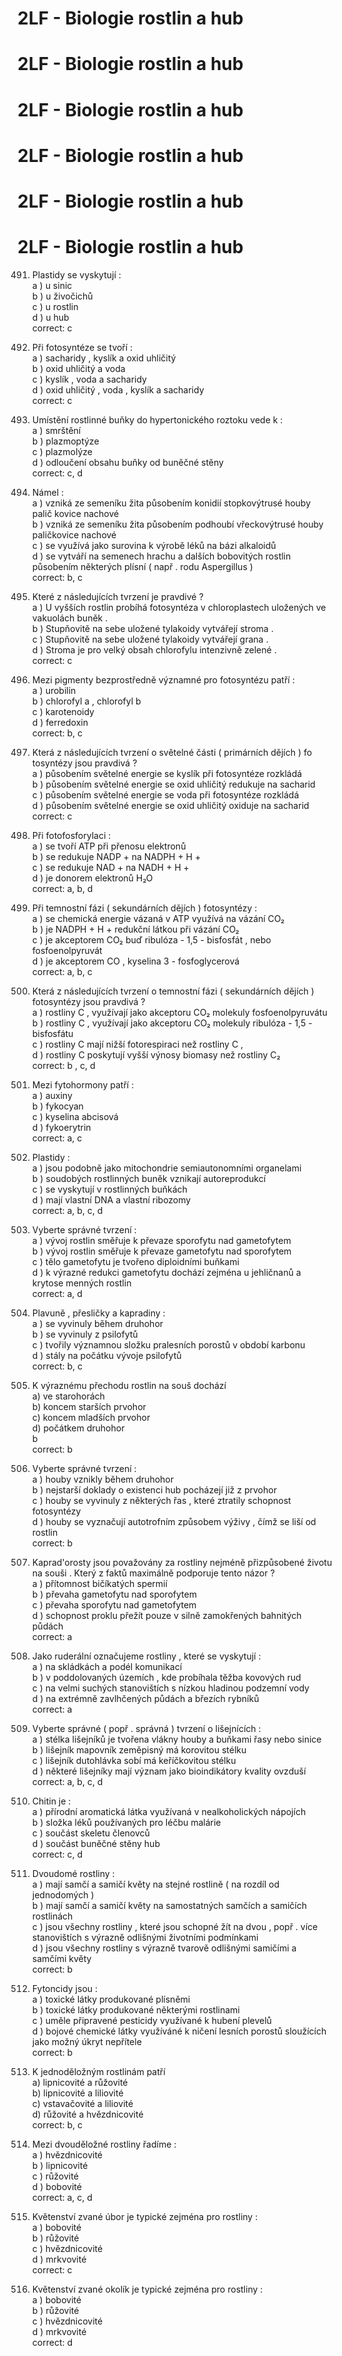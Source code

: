 # 2LF - Biologie rostlin a hub  
# 2LF - Biologie rostlin a hub  
# 2LF - Biologie rostlin a hub  
# 2LF - Biologie rostlin a hub  
# 2LF - Biologie rostlin a hub  
# 2LF - Biologie rostlin a hub  
  
491. Plastidy se vyskytují :  
a ) u sinic  
b ) u živočichů  
c ) u rostlin  
d ) u hub  
correct: c  
  
492. Při fotosyntéze se tvoří :  
a ) sacharidy , kyslík a oxid uhličitý  
b ) oxid uhličitý a voda  
c ) kyslík , voda a sacharidy  
d ) oxid uhličitý , voda , kyslík a sacharidy  
correct: c  
  
493. Umístění rostlinné buňky do hypertonického roztoku vede k :  
a ) smrštění  
b ) plazmoptýze  
c ) plazmolýze  
d ) odloučení obsahu buňky od buněčné stěny  
correct: c, d  
  
494. Námel :  
a ) vzniká ze semeníku žita působením konidií stopkovýtrusé houby palič kovice nachové  
b ) vzniká ze semeníku žita působením podhoubí vřeckovýtrusé houby paličkovice nachové  
c ) se využívá jako surovina k výrobě léků na bázi alkaloidů  
d ) se vytváří na semenech hrachu a dalších bobovitých rostlin působením některých plísní ( např . rodu Aspergillus )  
correct: b, c  
  
495. Které z následujících tvrzení je pravdivé ?  
a ) U vyšších rostlin probíhá fotosyntéza v chloroplastech uložených ve vakuolách buněk .  
b ) Stupňovitě na sebe uložené tylakoidy vytvářejí stroma .  
c ) Stupňovitě na sebe uložené tylakoidy vytvářejí grana .  
d ) Stroma je pro velký obsah chlorofylu intenzivně zelené .  
correct: c  
  
496. Mezi pigmenty bezprostředně významné pro fotosyntézu patří :  
a ) urobilin  
b ) chlorofyl a , chlorofyl b  
c ) karotenoidy  
d ) ferredoxin  
correct: b, c  
  
497. Která z následujících tvrzení o světelné části ( primárních dějích ) fo tosyntézy jsou pravdivá ?  
a ) působením světelné energie se kyslík při fotosyntéze rozkládá  
b ) působením světelné energie se oxid uhličitý redukuje na sacharid  
c ) působením světelné energie se voda při fotosyntéze rozkládá  
d ) působením světelné energie se oxid uhličitý oxiduje na sacharid  
correct: c  
  
498. Při fotofosforylaci :  
a ) se tvoří ATP při přenosu elektronů  
b ) se redukuje NADP + na NADPH + H +  
c ) se redukuje NAD + na NADH + H +  
d ) je donorem elektronů H₂O  
correct: a, b, d  
  
499. Při temnostní fázi ( sekundárních dějích ) fotosyntézy :  
a ) se chemická energie vázaná v ATP využívá na vázání CO₂  
b ) je NADPH + H + redukční látkou při vázání CO₂  
c ) je akceptorem CO₂ buď ribulóza - 1,5 - bisfosfát , nebo fosfoenolpyruvát  
d ) je akceptorem CO , kyselina 3 - fosfoglycerová  
correct: a, b, c  
  
500. Která z následujících tvrzení o temnostní fázi ( sekundárních dějích ) fotosyntézy jsou pravdivá ?  
a ) rostliny C , využívají jako akceptoru CO₂ molekuly fosfoenolpyruvátu  
b ) rostliny C , využívají jako akceptoru CO₂ molekuly ribulóza - 1,5 - bisfosfátu  
c ) rostliny C mají nižší fotorespiraci než rostliny C ,  
d ) rostliny C poskytují vyšší výnosy biomasy než rostliny C₂  
correct: b , c, d  
  
501. Mezi fytohormony patří :  
a ) auxiny  
b ) fykocyan  
c ) kyselina abcisová  
d ) fykoerytrin  
correct: a, c  
  
502. Plastidy :  
a ) jsou podobně jako mitochondrie semiautonomními organelami  
b ) soudobých rostlinných buněk vznikají autoreprodukcí  
c ) se vyskytují v rostlinných buňkách  
d ) mají vlastní DNA a vlastní ribozomy  
correct: a, b, c, d  
  
503. Vyberte správné tvrzení :  
a ) vývoj rostlin směřuje k převaze sporofytu nad gametofytem  
b ) vývoj rostlin směřuje k převaze gametofytu nad sporofytem  
c ) tělo gametofytu je tvořeno diploidními buňkami  
d ) k výrazné redukci gametofytu dochází zejména u jehličnanů a krytose menných rostlin  
correct: a, d  
  
504. Plavuně , přesličky a kapradiny :  
a ) se vyvinuly během druhohor  
b ) se vyvinuly z psilofytů  
c ) tvořily významnou složku pralesních porostů v období karbonu  
d ) stály na počátku vývoje psilofytů  
correct: b, c  
  
505. K výraznému přechodu rostlin na souš dochází  
a) ve starohorách  
b) koncem starších prvohor  
c) koncem mladších prvohor  
d) počátkem druhohor  
b  
correct: b  
  
506. Vyberte správné tvrzení :  
a ) houby vznikly během druhohor  
b ) nejstarší doklady o existenci hub pocházejí již z prvohor  
c ) houby se vyvinuly z některých řas , které ztratily schopnost fotosyntézy  
d ) houby se vyznačují autotrofním způsobem výživy , čímž se liší od rostlin  
correct: b  
  
507. Kaprad'orosty jsou považovány za rostliny nejméně přizpůsobené životu na souši . Který z faktů maximálně podporuje tento názor ?  
a ) přítomnost bičíkatých spermií  
b ) převaha gametofytu nad sporofytem  
c ) převaha sporofytu nad gametofytem  
d ) schopnost proklu přežít pouze v silně zamokřených bahnitých půdách  
correct: a  
  
508. Jako ruderální označujeme rostliny , které se vyskytují :  
a ) na skládkách a podél komunikací  
b ) v poddolovaných územích , kde probíhala těžba kovových rud  
c ) na velmi suchých stanovištích s nízkou hladinou podzemní vody  
d ) na extrémně zavlhčených půdách a březích rybníků  
correct: a  
  
509. Vyberte správné ( popř . správná ) tvrzení o lišejnících :  
a ) stélka lišejníků je tvořena vlákny houby a buňkami řasy nebo sinice  
b ) lišejník mapovník zeměpisný má korovitou stélku  
c ) lišejník dutohlávka sobí má keříčkovitou stélku  
d ) některé lišejníky mají význam jako bioindikátory kvality ovzduší  
correct: a, b, c, d  
  
510. Chitin je :  
a ) přírodní aromatická látka využívaná v nealkoholických nápojích  
b ) složka léků používaných pro léčbu malárie  
c ) součást skeletu členovců  
d ) součást buněčné stěny hub  
correct: c, d  
  
511. Dvoudomé rostliny :  
a ) mají samčí a samičí květy na stejné rostlině ( na rozdíl od jednodomých )  
b ) mají samčí a samičí květy na samostatných samčích a samičích rostlinách  
c ) jsou všechny rostliny , které jsou schopné žít na dvou , popř . více stanovištích s výrazně odlišnými životními podmínkami  
d ) jsou všechny rostliny s výrazně tvarově odlišnými samičími a samčími květy  
correct: b  
  
512. Fytoncidy jsou :  
a ) toxické látky produkované plísněmi  
b ) toxické látky produkované některými rostlinami  
c ) uměle připravené pesticidy využívané k hubení plevelů  
d ) bojové chemické látky využíváné k ničení lesních porostů sloužících jako možný úkryt nepřítele  
correct: b  
  
513. K jednoděložným rostlinám patří  
a) lipnicovité a růžovité  
b) lipnicovité a liliovité  
c) vstavačovité a liliovité  
d) růžovité a hvězdnicovité  
correct: b, c  
  
514. Mezi dvouděložné rostliny řadíme :  
a ) hvězdnicovité  
b ) lipnicovité  
c ) růžovité  
d ) bobovité  
correct: a, c, d  
  
515. Květenství zvané úbor je typické zejména pro rostliny :  
a ) bobovité  
b ) růžovité  
c ) hvězdnicovité  
d ) mrkvovité  
correct: c  
  
516. Květenství zvané okolík je typické zejména pro rostliny :  
a ) bobovité  
b ) růžovité  
c ) hvězdnicovité  
d ) mrkvovité  
correct: d  
